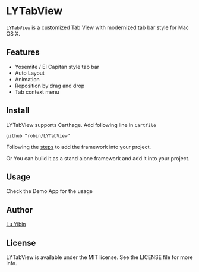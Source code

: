 # LYTabView
`LYTabView` is a customized Tab View with modernized tab bar style for Mac OS X.

## Features
* Yosemite / El Capitan style tab bar
* Auto Layout
* Animation
* Reposition by drag and drop
* Tab context menu

## Install
LYTabView supports Carthage. Add following line in `Cartfile`

    github “robin/LYTabView”

Following the [steps](https://github.com/Carthage/Carthage#if-youre-building-for-os-x) to add the framework into your project.

Or You can build it as a stand alone framework and add it into your project.

## Usage
Check the Demo App for the usage

## Author
[Lu Yibin](http://robin.github.io)

## License
LYTabView is available under the MIT license. See the LICENSE file for more info.